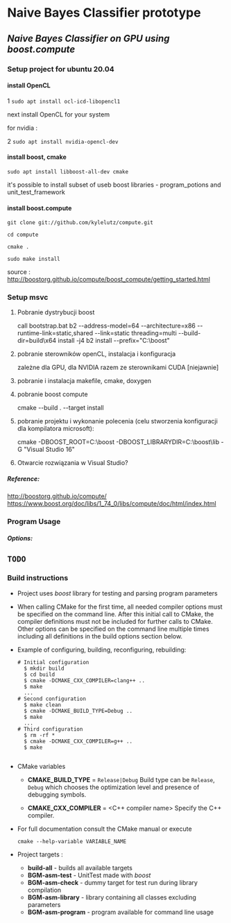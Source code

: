 # Naive Bayes Classifier prototype
## *Naive Bayes Classifier on GPU using boost.compute*

### Setup project for ubuntu 20.04

#### install OpenCL

1 ``sudo apt install ocl-icd-libopencl1``

next install OpenCL for your system
 
for nvidia :

2 ``sudo apt install nvidia-opencl-dev `` 

#### install boost, cmake

``sudo apt install libboost-all-dev cmake``

it's possible to install subset of useb boost libraries - program_potions and unit_test_framework

#### install boost.compute

```
git clone git://github.com/kylelutz/compute.git

cd compute

cmake .

sudo make install
```

source : http://boostorg.github.io/compute/boost_compute/getting_started.html

### Setup msvc
1. Pobranie dystrybucji boost
	
	call bootstrap.bat
	b2 --address-model=64 --architecture=x86 --runtime-link=static,shared --link=static threading=multi --build-dir=build\x64 install -j4
	b2 install  --prefix="C:\boost"

2. pobranie sterowników openCL, instalacja i konfiguracja

	zależne dla GPU, dla NVIDIA razem ze sterownikami CUDA [niejawnie]

3. pobranie i instalacja makefile, cmake, doxygen
4. pobranie boost compute
	
	cmake --build . --target install

5. pobranie projektu i wykonanie polecenia (celu stworzenia konfiguracji dla kompilatora microsoft):

	cmake -DBOOST_ROOT=C:\boost -DBOOST_LIBRARYDIR=C:\boost\lib -G "Visual Studio 16"

6. Otwarcie rozwiązania w Visual Studio?


##### Reference:

http://boostorg.github.io/compute/
https://www.boost.org/doc/libs/1_74_0/libs/compute/doc/html/index.html

### Program Usage

##### Options:

## ```TODO```

### Build instructions

- Project uses *boost* library for testing and parsing program parameters 
- When calling CMake for the first time, all needed compiler options must be
  specified on the command line.  After this initial call to CMake, the compiler
  definitions must not be included for further calls to CMake.  Other options
  can be specified on the command line multiple times including all definitions
  in the build options section below.
- Example of configuring, building, reconfiguring, rebuilding:

  ````
  # Initial configuration
    $ mkdir build
    $ cd build
    $ cmake -DCMAKE_CXX_COMPILER=clang++ ..  
    $ make
    ...
  # Second configuration
    $ make clean
    $ cmake -DCMAKE_BUILD_TYPE=Debug ..                               
    $ make
    ...
  # Third configuration
    $ rm -rf *
    $ cmake -DCMAKE_CXX_COMPILER=g++ ..        
    $ make


- CMake variables
    - **CMAKE_BUILD_TYPE** = ``Release|Debug``
      Build type can be ``Release``, ``Debug`` which chooses
      the optimization level and presence of debugging symbols.
    
    - **CMAKE_CXX_COMPILER** = <C++ compiler name>
      Specify the C++ compiler.
  
- For full documentation consult the CMake manual or execute
    ```
    cmake --help-variable VARIABLE_NAME 
  
- Project targets :

    - **build-all** - builds all available targets
    - **BGM-asm-test** - UnitTest made with *boost*
    - **BGM-asm-check** - dummy target for test run during library compilation
    - **BGM-asm-library** - library containing all classes excluding parameters
    - **BGM-asm-program** - program available for command line usage
